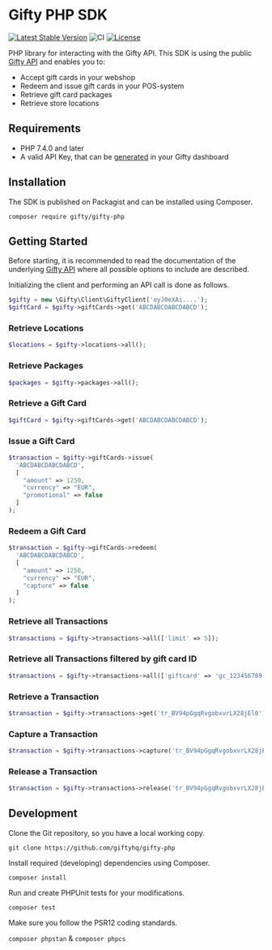 # Gifty PHP SDK
[![Latest Stable Version](https://poser.pugx.org/gifty/gifty-php/v)](//packagist.org/packages/gifty/gifty-php)
![CI](https://github.com/giftyhq/gifty-php/workflows/CI/badge.svg?branch=master)
[![License](https://poser.pugx.org/gifty/gifty-php/license)](//packagist.org/packages/gifty/gifty-php)

PHP library for interacting with the Gifty API. This SDK is using the public [Gifty API](https://docs.gifty.nl/api) and enables you to:
- Accept gift cards in your webshop
- Redeem and issue gift cards in your POS-system
- Retrieve gift card packages
- Retrieve store locations

## Requirements
- PHP 7.4.0 and later
- A valid API Key, that can be [generated](https://dashboard.gifty.nl/settings/company/developers) in your Gifty dashboard

## Installation
The SDK is published on Packagist and can be installed using Composer.

`composer require gifty/gifty-php`

## Getting Started
Before starting, it is recommended to read the documentation of the underlying [Gifty API](https://docs.gifty.nl/api) where all possible options to include are described.

Initializing the client and performing an API call is done as follows.

```php
$gifty = new \Gifty\Client\GiftyClient('eyJ0eXAi....');
$giftCard = $gifty->giftCards->get('ABCDABCDABCDABCD');
```

### Retrieve Locations

```php
$locations = $gifty->locations->all();
```

### Retrieve Packages

```php
$packages = $gifty->packages->all();
```

### Retrieve a Gift Card

```php
$giftCard = $gifty->giftCards->get('ABCDABCDABCDABCD');
```

### Issue a Gift Card

```php
$transaction = $gifty->giftCards->issue(
  'ABCDABCDABCDABCD',
  [
    "amount" => 1250,
    "currency" => "EUR",
    "promotional" => false
  ]
);
```

### Redeem a Gift Card

```php
$transaction = $gifty->giftCards->redeem(
  'ABCDABCDABCDABCD',
  [
    "amount" => 1250,
    "currency" => "EUR",
    "capture" => false
  ]
);
```

### Retrieve all Transactions

```php
$transactions = $gifty->transactions->all(['limit' => 5]);
```

### Retrieve all Transactions filtered by gift card ID

```php
$transactions = $gifty->transactions->all(['giftcard' => 'gc_123456789']);
```

### Retrieve a Transaction

```php
$transaction = $gifty->transactions->get('tr_BV94pGgqRvgobxvrLX28jEl0');
```

### Capture a Transaction

```php
$transaction = $gifty->transactions->capture('tr_BV94pGgqRvgobxvrLX28jEl0');
```


### Release a Transaction

```php
$transaction = $gifty->transactions->release('tr_BV94pGgqRvgobxvrLX28jEl0');
```

## Development
Clone the Git repository, so you have a local working copy.

`git clone https://github.com/giftyhq/gifty-php`

Install required (developing) dependencies using Composer.

`composer install`

Run and create PHPUnit tests for your modifications.

`composer test`

Make sure you follow the PSR12 coding standards.

`composer phpstan` & `composer phpcs`
